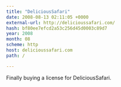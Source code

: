 ```yaml
---
title: "DeliciousSafari"
date: 2008-08-13 02:11:05 +0000
external-url: http://delicioussafari.com/
hash: bf80ee7efcd2a53c256d45d0003c89d7
year: 2008
month: 08
scheme: http
host: delicioussafari.com
path: /

---
```


Finally buying a license for DeliciousSafari. 
